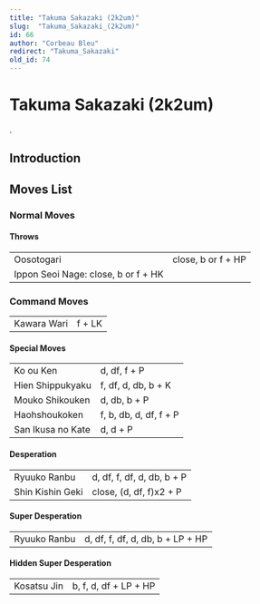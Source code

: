 ```yaml
---
title: "Takuma Sakazaki (2k2um)"
slug:  "Takuma_Sakazaki_(2k2um)"
id: 66
author: "Corbeau Bleu"
redirect: "Takuma_Sakazaki"
old_id: 74
---
```


# Takuma Sakazaki (2k2um)

.

## Introduction

## Moves List

### Normal Moves

#### Throws

|                                     |                    |
|-------------------------------------|--------------------|
| Oosotogari                          | close, b or f + HP |
| Ippon Seoi Nage: close, b or f + HK |                    |

### Command Moves

|             |        |
|-------------|--------|
| Kawara Wari | f + LK |

#### Special Moves

|                   |                        |
|-------------------|------------------------|
| Ko ou Ken         | d, df, f + P           |
| Hien Shippukyaku  | f, df, d, db, b + K    |
| Mouko Shikouken   | d, db, b + P           |
| Haohshoukoken     | f, b, db, d, df, f + P |
| San Ikusa no Kate | d, d + P               |

#### Desperation

|                  |                            |
|------------------|----------------------------|
| Ryuuko Ranbu     | d, df, f, df, d, db, b + P |
| Shin Kishin Geki | close, (d, df, f)x2 + P    |

#### Super Desperation

|              |                                  |
|--------------|----------------------------------|
| Ryuuko Ranbu | d, df, f, df, d, db, b + LP + HP |

#### Hidden Super Desperation

|             |                       |
|-------------|-----------------------|
| Kosatsu Jin | b, f, d, df + LP + HP |
